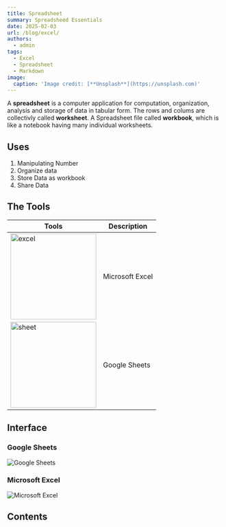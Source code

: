 ```yaml
---
title: Spreadsheet
summary: Spreadsheed Essentials
date: 2025-02-03
url: /blog/excel/
authors:
  - admin
tags:
  - Excel
  - Spreadsheet
  - Markdown
image:
  caption: 'Image credit: [**Unsplash**](https://unsplash.com)'
---
```


A **spreadsheet** is a computer application for computation, organization, analysis and storage of data in tabular form. The rows and colums are collectivly called **worksheet**. A Spreadsheet file called **workbook**, which is like a notebook having many individual worksheets.


## Uses

1. Manipulating Number
2. Organize data
3. Store Data as workbook
4. Share Data



## The Tools


| Tools | Description |
| ----------- | ----------- |
| <img src="https://upload.wikimedia.org/wikipedia/commons/thumb/3/34/Microsoft_Office_Excel_%282019%E2%80%93present%29.svg/2203px-Microsoft_Office_Excel_%282019%E2%80%93present%29.svg.png" alt="excel" style="width:200px;"/> | Microsoft Excel |
| <img src="https://upload.wikimedia.org/wikipedia/commons/thumb/3/30/Google_Sheets_logo_%282014-2020%29.svg/1200px-Google_Sheets_logo_%282014-2020%29.svg.png" alt="sheet" style="width:200px;"/> | Google Sheets | 

## Interface
### Google Sheets
![Google Sheets](https://cdn.educba.com/academy/wp-content/uploads/2023/10/What-is-Google-Sheets.png)

### Microsoft Excel 
![Microsoft Excel](https://www.trainingconnection.com/dist/images/excel/screen-excel-tooltip.webp)

## Contents
